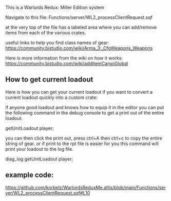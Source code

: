 This is a Warlords Redux: Miller Edition system

Navigate to this file: 
Functions/server/WL2_processClientRequest.sqf


at the very top of the file has a labeled area where you can add/remove items from each of the various crates. 


useful links to help you find class names of gear:
https://community.bistudio.com/wiki/Arma_3:_CfgWeapons_Weapons

Here is more information from the wiki on how it works:
https://community.bistudio.com/wiki/addItemCargoGlobal


## How to get current loadout
Here is how you can get your current loadout if you want to convert a current loadout quickly into a custom crate: 

if anyone good loadout and knows how to equip it in the editor you can put the following command in the debug console to get a print out of the entire loadout. 

 getUnitLoadout player; 
 

you can then click the print out, press ctrl+A then ctrl+c to copy the entire string of gear. 
or if print to the rpt file is easier for you this command will print your loadout to the log file.

 diag_log getUnitLoadout player; 

## example code: 
https://github.com/korbelz/WarlordsReduxMe.altis/blob/main/Functions/server/WL2_processClientRequest.sqf#L10